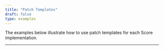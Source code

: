 ```yaml
---
title: "Patch Templates"
draft: false
type: examples
---
```


The examples below illustrate how to use patch templates for each Score implementation.

---
